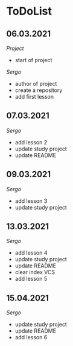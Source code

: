 # ToDoList


## 06.03.2021

*Project*

- start of project

*Sergo*

- author of project
- create a repository
- add first lesson

## 07.03.2021

*Sergo*

- add lesson 2
- update study project
- update README

## 09.03.2021

*Sergo*

- add lesson 3
- update study project


## 13.03.2021

*Sergo*

- add lesson 4
- update study project
- update README
- clear index VCS
- add lesson 5


## 15.04.2021

*Sergo*

- update study project
- update README
- add lesson 6
